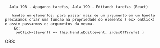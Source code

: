       Aula 198 - Apagando tarefas, Aula 199 - Editando tarefas (React)

       handle em elementos: para passar mais de um argumento em um handle precisamos criar uma funcao na propriedade do elemento ( ex> onClick) e assim passarmos os argumentos da mesma.
        Ex:
         onClick={(event) => this.handleEdit(event, indexOfTarefa) }

OBS:

